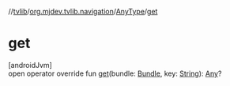 //[tvlib](../../../index.md)/[org.mjdev.tvlib.navigation](../index.md)/[AnyType](index.md)/[get](get.md)

# get

[androidJvm]\
open operator override fun [get](get.md)(bundle: [Bundle](https://developer.android.com/reference/kotlin/android/os/Bundle.html), key: [String](https://kotlinlang.org/api/latest/jvm/stdlib/kotlin/-string/index.html)): [Any](https://kotlinlang.org/api/latest/jvm/stdlib/kotlin/-any/index.html)?
